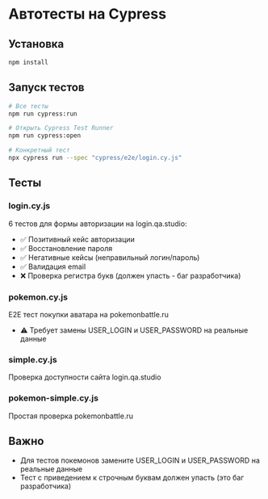 # Автотесты на Cypress

## Установка
```bash
npm install
```

## Запуск тестов
```bash
# Все тесты
npm run cypress:run

# Открыть Cypress Test Runner
npm run cypress:open

# Конкретный тест
npx cypress run --spec "cypress/e2e/login.cy.js"
```

## Тесты

### login.cy.js
6 тестов для формы авторизации на login.qa.studio:
- ✅ Позитивный кейс авторизации
- ✅ Восстановление пароля
- ✅ Негативные кейсы (неправильный логин/пароль)
- ✅ Валидация email
- ❌ Проверка регистра букв (должен упасть - баг разработчика)

### pokemon.cy.js
E2E тест покупки аватара на pokemonbattle.ru
- ⚠️ Требует замены USER_LOGIN и USER_PASSWORD на реальные данные

### simple.cy.js
Проверка доступности сайта login.qa.studio

### pokemon-simple.cy.js
Простая проверка pokemonbattle.ru

## Важно
- Для тестов покемонов замените USER_LOGIN и USER_PASSWORD на реальные данные
- Тест с приведением к строчным буквам должен упасть (это баг разработчика)
